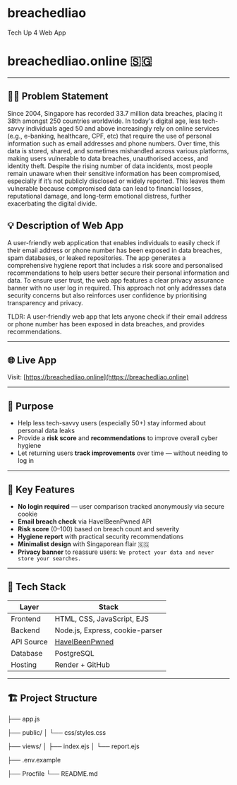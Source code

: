 # breachedliao
Tech Up 4 Web App 
# breachedliao.online 🇸🇬

---

## 🤷‍♂️ Problem Statement
Since 2004, Singapore has recorded 33.7 million data breaches, placing it 38th amongst 250 countries worldwide. In today's digital age, less tech-savvy individuals aged 50 and above increasingly rely on online services (e.g., e-banking, healthcare, CPF, etc) that require the use of personal information such as email addresses and phone numbers. Over time, this data is stored, shared, and sometimes mishandled across various platforms, making users vulnerable to data breaches, unauthorised access, and identity theft. Despite the rising number of data incidents, most people remain unaware when their sensitive information has been compromised, especially if it’s not publicly disclosed or widely reported. This leaves them vulnerable because compromised data can lead to financial losses, reputational damage, and long-term emotional distress, further exacerbating the digital divide.

## 💡 Description of Web App
A user-friendly web application that enables individuals to easily check if their email address or phone number has been exposed in data breaches, spam databases, or leaked repositories. The app generates a comprehensive hygiene report that includes a risk score and personalised recommendations to help users better secure their personal information and data. To ensure user trust, the web app features a clear privacy assurance banner with no user log in required. This approach not only addresses data security concerns but also reinforces user confidence by prioritising transparency and privacy.

TLDR: A user-friendly web app that lets anyone check if their email address or phone number has been exposed in data breaches, and provides recommendations.

---

## 🌐 Live App
Visit: [https://breachedliao.online](https://breachedliao.online)

---

## 🎯 Purpose
- Help less tech-savvy users (especially 50+) stay informed about personal data leaks
- Provide a **risk score** and **recommendations** to improve overall cyber hygiene
- Let returning users **track improvements** over time — without needing to log in

---

## 🔐 Key Features
- **No login required** — user comparison tracked anonymously via secure cookie
- **Email breach check** via HaveIBeenPwned API
- **Risk score** (0–100) based on breach count and severity
- **Hygiene report** with practical security recommendations
- **Minimalist design** with Singaporean flair 🇸🇬
- **Privacy banner** to reassure users: `We protect your data and never store your searches.`

---

## 🧰 Tech Stack
| Layer        | Stack                            |
|--------------|----------------------------------|
| Frontend     | HTML, CSS, JavaScript, EJS       |
| Backend      | Node.js, Express, cookie-parser  |
| API Source   | [HaveIBeenPwned](https://haveibeenpwned.com/API/v3) |
| Database     | PostgreSQL                       |
| Hosting      | Render + GitHub                  |

---

## 🏗️ Project Structure
├── app.js

├── public/
  │ └── css/styles.css

├── views/
  │ ├── index.ejs
    │ └── report.ejs

├── .env.example

├── Procfile
  └── README.md
